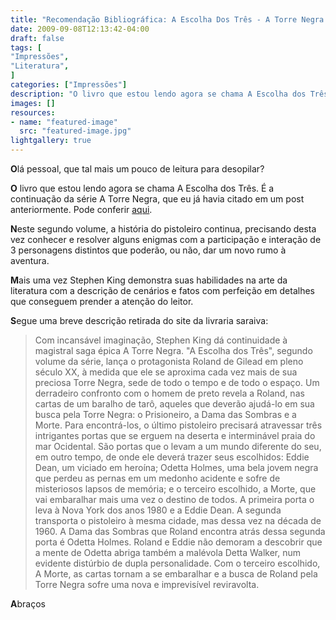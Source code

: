 ```yaml
---
title: "Recomendação Bibliográfica: A Escolha Dos Três - A Torre Negra Vol II"
date: 2009-09-08T12:13:42-04:00
draft: false
tags: [
"Impressões",
"Literatura",
]
categories: ["Impressões"]
description: "O livro que estou lendo agora se chama A Escolha dos Três. É a continuação da série A Torre Negra, que eu já havia citado em um post anteriormente."
images: []
resources:
- name: "featured-image"
  src: "featured-image.jpg"
lightgallery: true
---
```

**O**lá pessoal, que tal mais um pouco de leitura para desopilar?

**O** livro que estou lendo agora se chama A Escolha dos Três. É a continuação da série A Torre Negra, que eu já havia citado em um post anteriormente. Pode conferir [aqui](https://blog.marcelocavalcante.net/blog/2009/06/21/recomendacao-bibliografica-do-vooc2bf-o-pistoleiro/).

<!--more-->

**N**este segundo volume, a história do pistoleiro continua, precisando desta vez conhecer e resolver alguns enigmas com a participação e interação de 3 personagens distintos que poderão, ou não, dar um novo rumo à aventura.

**M**ais uma vez Stephen King demonstra suas habilidades na arte da literatura com a descrição de cenários e fatos com perfeição em detalhes que conseguem prender a atenção do leitor.

**S**egue uma breve descrição retirada do site da livraria saraiva:


> Com incansável imaginação, Stephen King dá continuidade à magistral saga épica A Torre Negra. "A Escolha dos Três", segundo volume da série, lança o protagonista Roland de Gilead em pleno século XX, à medida que ele se aproxima cada vez mais de sua preciosa Torre Negra, sede de todo o tempo e de todo o espaço. Um derradeiro confronto com o homem de preto revela a Roland, nas cartas de um baralho de tarô, aqueles que deverão ajudá-lo em sua busca pela Torre Negra: o Prisioneiro, a Dama das Sombras e a Morte. Para encontrá-los, o último pistoleiro precisará atravessar três intrigantes portas que se erguem na deserta e interminável praia do mar Ocidental. São portas que o levam a um mundo diferente do seu, em outro tempo, de onde ele deverá trazer seus escolhidos: Eddie Dean, um viciado em heroína; Odetta Holmes, uma bela jovem negra que perdeu as pernas em um medonho acidente e sofre de misteriosos lapsos de memória; e o terceiro escolhido, a Morte, que vai embaralhar mais uma vez o destino de todos. A primeira porta o leva à Nova York dos anos 1980 e a Eddie Dean. A segunda transporta o pistoleiro à mesma cidade, mas dessa vez na década de 1960. A Dama das Sombras que Roland encontra atrás dessa segunda porta é Odetta Holmes. Roland e Eddie não demoram a descobrir que a mente de Odetta abriga também a malévola Detta Walker, num evidente distúrbio de dupla personalidade. Com o terceiro escolhido, A Morte, as cartas tornam a se embaralhar e a busca de Roland pela Torre Negra sofre uma nova e imprevisível reviravolta.


**A**braços
